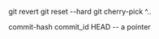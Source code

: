 git revert <hash1> <hash2>
git reset --hard <commit-hash>
git cherry-pick <hash1>^..<hash2>

commit-hash
commit_id
HEAD -- a pointer


